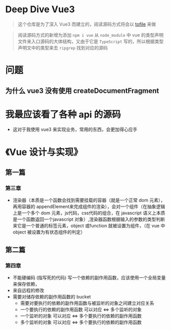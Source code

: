 # Deep Dive Vue3
> 这个仓库是为了深入 Vue3 而建立的，阅读源码方式将会以 [tofile](https://github.com/WingDust/tofile) 来做

> 阅读源码方式的新增为添加 `npm i vue` 从 `node_module` 中 vue 的类型声明文件来入口源码的大体结构，又由于它是 `TypeScript` 写的，所以根据类型声明文中的类型来去 `ripgrep` 找到对应的源码
# 问题
## 为什么 vue3 没有使用 createDocumentFragment
# 我最应该看了各种 api 的源码
- 这对于我使用 vue3 来实现业务，常用的东西，会更加得心应手

# 《Vue 设计与实现》
## 第一篇
### 第三章
- 渲染器（本质是一个函数会找到需要挂载的容器（就是一个正常 dom 元素），再用容器的 appendElement来完成组件的渲染），会对一个组件（在抽象逻辑上是一个多个 dom 元素，js代码，css代码的组合，在 javascript 语义上本质是一个函数返回一个javascript 对象）,渲染器函数根据输入的参数的类型判断来它是一个普通的标签元素，object 或function 就被设置为组件，（在 vue 中object 被设置为有状态组件的判定）

## 第二篇
### 第四章
- 不能硬编码 (指写死的代码) 写一个依赖的副作用函数，应该使用一个全局变量来保存依赖，
- 来自远程的修改
- 需要对储存依赖的副作用函数的 bucket
  - 需要对要执行的依赖的副作用函数与被监听的对象之间建立对应关系
  - 一个要执行的依赖的副作用函数 可以对应 <=> 多个监听的对象
  - 一个监听的对象               可以对应 <=> 多个要执行的依赖的副作用函数
  - 多个监听的对象               可以对应 <=> 多个要执行的依赖的副作用函数
